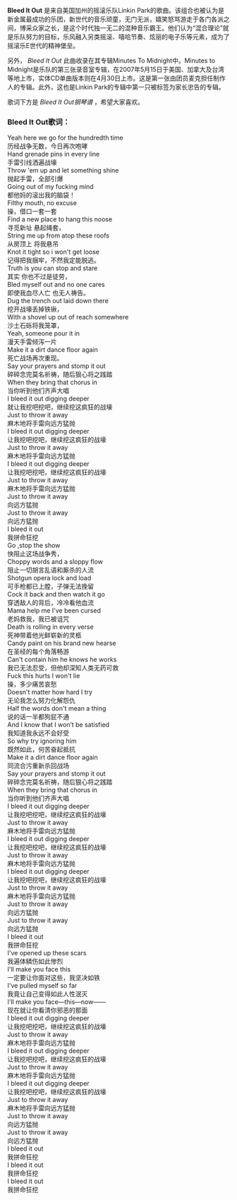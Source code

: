 

**Bleed It Out** 是来自美国加州的摇滚乐队Linkin
Park的歌曲。该组合也被认为是新金属最成功的乐团，新世代的音乐顽童，无门无派，嬉笑怒骂游走于各门各派之间，博采众家之长，是这个时代独一无二的混种音乐霸王。他们认为“混合理论”就是乐队努力的目标，乐风融入另类摇滚、嘻哈节奏、炫丽的电子乐等元素，成为了摇滚乐E世代的精神堡垒。

另外， _Bleed It Out_ 此曲收录在其专辑Minutes To Midnight中。Minutes to
Midnight是乐队的第三张录音室专辑，在2007年5月15日于美国、加拿大及台湾等地上市，实体CD单曲版本则在4月30日上市。这是第一张由团员麦克担任制作人的专辑。此外，这也是Linkin
Park的专辑中第一只被标签为家长忠告的专辑。

歌词下方是 _Bleed It Out钢琴谱_ ，希望大家喜欢。

### Bleed It Out歌词：

Yeah here we go for the hundredth time  
历经战争无数，今日再次咆哮  
Hand grenade pins in every line  
手雷引线洒遍战壕  
Throw 'em up and let something shine  
抛起手雷，全部引爆  
Going out of my fucking mind  
都他妈的滚出我的脑袋！  
Filthy mouth, no excuse  
操，借口一套一套  
Find a new place to hang this noose  
寻觅新址 悬起绳套，  
String me up from atop these roofs  
从房顶上 将我悬吊  
Knot it tight so i won't get loose  
记得把我捆牢，不然我定能脱逃。  
Truth is you can stop and stare  
其实 你也不过是徒劳，  
Bled myself out and no one cares  
即使我血尽人亡 也无人祷告。  
Dug the trench out laid down there  
挖开战壕丢掉铁锹，  
With a shovel up out of reach somewhere  
沙土石砾将我笼罩，  
Yeah, someone pour it in  
漫天手雷倾泻一片  
Make it a dirt dance floor again  
死亡战场再次重现。  
Say your prayers and stomp it out  
碎碎念完莫名祈祷，随后狠心将之践踏  
When they bring that chorus in  
当你听到他们齐声大唱  
I bleed it out digging deeper  
就让我挖吧挖吧，继续挖这疯狂的战壕  
Just to throw it away  
麻木地将手雷向远方猛抛  
I bleed it out digging deeper  
让我挖吧挖吧，继续挖这疯狂的战壕  
Just to throw it away  
麻木地将手雷向远方猛抛  
I bleed it out digging deeper  
让我挖吧挖吧，继续挖这疯狂的战壕  
Just to throw it away  
麻木地将手雷向远方猛抛  
Just to throw it away  
向远方猛抛  
Just to throw it away  
向远方猛抛  
I bleed it out  
我拼命狂挖  
Go ,stop the show  
快阻止这场战争秀，  
Choppy words and a sloppy flow  
阻止一切胡言乱语和厮杀的人流  
Shotgun opera lock and load  
可手枪都已上膛，子弹无法挽留  
Cock it back and then watch it go  
穿透敌人的背后，冷冷看他血流  
Mama help me I've been cursed  
老妈救我，我已被诅咒  
Death is rolling in every verse  
死神带着他光鲜崭新的灵柩  
Candy paint on his brand new hearse  
在圣经的每个角落畅游  
Can't contain him he knows he works  
我已无法忍受，但他却深知人类无药可救  
Fuck this hurts I won't lie  
操，多少痛苦哀愁  
Doesn't matter how hard I try  
无论我怎么努力化解怨仇  
Half the words don't mean a thing  
说的话一半都狗屁不通  
And I know that I won’t be satisfied  
我知道我永远不会好受  
So why try ignoring him  
既然如此，何苦奋起抵抗  
Make it a dirt dance floor again  
同流合污重新杀回战场  
Say your prayers and stomp it out  
碎碎念完莫名祈祷，随后狠心将之践踏  
When they bring that chorus in  
当你听到他们齐声大唱  
I bleed it out digging deeper  
让我挖吧挖吧，继续挖这疯狂的战壕  
Just to throw it away  
麻木地将手雷向远方猛抛  
I bleed it out digging deeper  
让我挖吧挖吧，继续挖这疯狂的战壕  
Just to throw it away  
麻木地将手雷向远方猛抛  
I bleed it out digging deeper  
让我挖吧挖吧，继续挖这疯狂的战壕  
Just to throw it away  
麻木地将手雷向远方猛抛  
Just to throw it away  
向远方猛抛  
Just to throw it away  
向远方猛抛  
I bleed it out  
我拼命狂挖  
I've opened up these scars  
我遍体鳞伤如此惨烈  
I'll make you face this  
一定要让你面对这些，我坚决如铁  
I've pulled myself so far  
我竟让自己变得如此人性泯灭  
I'll make you face—this—now——  
现在就让你看清你邪恶的那面  
I bleed it out digging deeper  
让我挖吧挖吧，继续挖这疯狂的战壕  
Just to throw it away  
麻木地将手雷向远方猛抛  
I bleed it out digging deeper  
让我挖吧挖吧，继续挖这疯狂的战壕  
Just to throw it away  
麻木地将手雷向远方猛抛  
I bleed it out digging deeper  
让我挖吧挖吧，继续挖这疯狂的战壕  
Just to throw it away  
麻木地将手雷向远方猛抛  
Just to throw it away  
向远方猛抛  
Just to throw it away  
向远方猛抛  
I bleed it out  
我拼命狂挖  
I bleed it out  
我拼命狂挖  
I bleed it out  
我拼命狂挖

